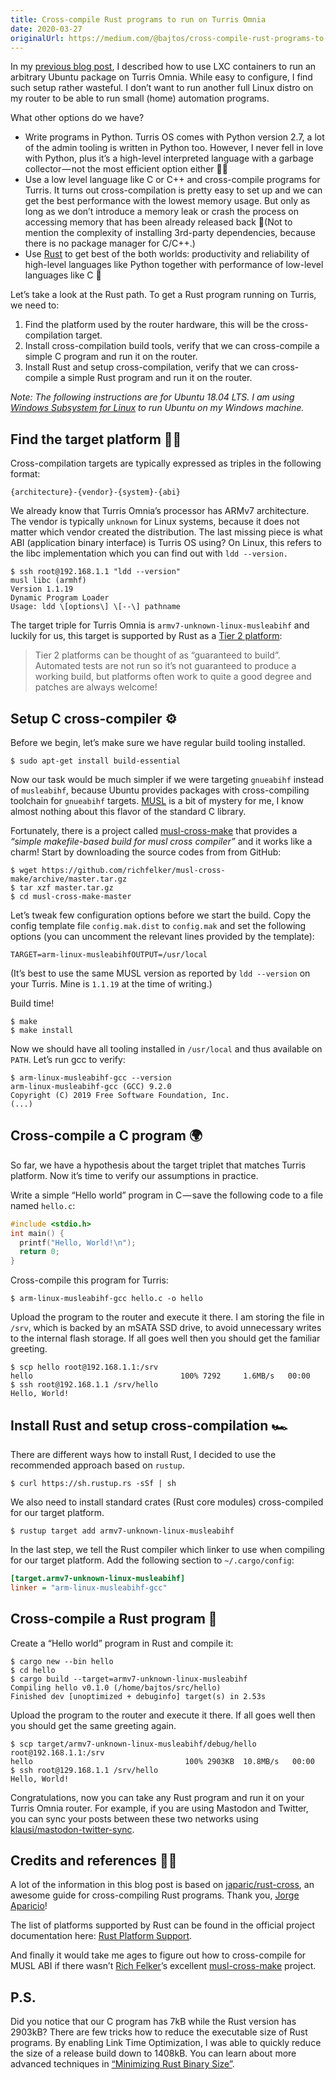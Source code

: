 ```yaml
---
title: Cross-compile Rust programs to run on Turris Omnia
date: 2020-03-27
originalUrl: https://medium.com/@bajtos/cross-compile-rust-programs-to-run-on-turris-omnia-e592b555e2aa
---
```


In my
[previous blog post](../2020-03-25-how-to-run-unifi-controller-on-turris-omnia/),
I described how to use LXC containers to run an arbitrary Ubuntu package on
Turris Omnia. While easy to configure, I find such setup rather wasteful. I
don’t want to run another full Linux distro on my router to be able to run small
(home) automation programs.

What other options do we have?

- Write programs in Python. Turris OS comes with Python version 2.7, a lot of
  the admin tooling is written in Python too. However, I never fell in love with
  Python, plus it’s a high-level interpreted language with a garbage
  collector — not the most efficient option either 🤷‍♂️
- Use a low level language like C or C++ and cross-compile programs for Turris.
  It turns out cross-compilation is pretty easy to set up and we can get the
  best performance with the lowest memory usage. But only as long as we don’t
  introduce a memory leak or crash the process on accessing memory that has been
  already released back 🙈(Not to mention the complexity of installing 3rd-party
  dependencies, because there is no package manager for C/C++.)
- Use [Rust](https://www.rust-lang.org/) to get best of the both worlds:
  productivity and reliability of high-level languages like Python together with
  performance of low-level languages like C 💪

Let’s take a look at the Rust path. To get a Rust program running on Turris, we
need to:

1.  Find the platform used by the router hardware, this will be the
    cross-compilation target.
2.  Install cross-compilation build tools, verify that we can cross-compile a
    simple C program and run it on the router.
3.  Install Rust and setup cross-compilation, verify that we can cross-compile a
    simple Rust program and run it on the router.

_Note: The following instructions are for Ubuntu 18.04 LTS. I am using_
[_Windows Subsystem for Linux_](https://docs.microsoft.com/en-us/windows/wsl/install-win10)
_to run Ubuntu on my Windows machine._

## Find the target platform 🕵️‍♂️

Cross-compilation targets are typically expressed as triples in the following
format:

```text
{architecture}-{vendor}-{system}-{abi}
```

We already know that Turris Omnia’s processor has ARMv7 architecture. The vendor
is typically `unknown` for Linux systems, because it does not matter which
vendor created the distribution. The last missing piece is what ABI (application
binary interface) is Turris OS using? On Linux, this refers to the libc
implementation which you can find out with `ldd --version.`

```text
$ ssh root@192.168.1.1 "ldd --version"
musl libc (armhf)
Version 1.1.19
Dynamic Program Loader
Usage: ldd \[options\] \[--\] pathname
```

The target triple for Turris Omnia is `armv7-unknown-linux-musleabihf` and
luckily for us, this target is supported by Rust as a
[Tier 2 platform](https://forge.rust-lang.org/release/platform-support.html#tier-2):

> Tier 2 platforms can be thought of as “guaranteed to build”. Automated tests
> are not run so it’s not guaranteed to produce a working build, but platforms
> often work to quite a good degree and patches are always welcome!

## Setup C cross-compiler ⚙

Before we begin, let’s make sure we have regular build tooling installed.

```shell
$ sudo apt-get install build-essential
```

Now our task would be much simpler if we were targeting `gnueabihf` instead of
`musleabihf`, because Ubuntu provides packages with cross-compiling toolchain
for `gnueabihf` targets. [MUSL](https://www.musl-libc.org/) is a bit of mystery
for me, I know almost nothing about this flavor of the standard C library.

Fortunately, there is a project called
[musl-cross-make](https://github.com/richfelker/musl-cross-make) that provides a
_“simple makefile-based build for musl cross compiler”_ and it works like a
charm! Start by downloading the source codes from from GitHub:

```shell
$ wget https://github.com/richfelker/musl-cross-make/archive/master.tar.gz
$ tar xzf master.tar.gz
$ cd musl-cross-make-master
```

Let’s tweak few configuration options before we start the build. Copy the config
template file `config.mak.dist` to `config.mak` and set the following options
(you can uncomment the relevant lines provided by the template):

```text
TARGET=arm-linux-musleabihfOUTPUT=/usr/local
```

(It’s best to use the same MUSL version as reported by `ldd --version` on your
Turris. Mine is `1.1.19` at the time of writing.)

Build time!

```shell
$ make
$ make install
```

Now we should have all tooling installed in `/usr/local` and thus available on
`PATH`. Let’s run gcc to verify:

```text
$ arm-linux-musleabihf-gcc --version
arm-linux-musleabihf-gcc (GCC) 9.2.0
Copyright (C) 2019 Free Software Foundation, Inc.
(...)
```

## Cross-compile a C program 🌍

So far, we have a hypothesis about the target triplet that matches Turris
platform. Now it’s time to verify our assumptions in practice.

Write a simple “Hello world” program in C — save the following code to a file
named `hello.c`:

```c
#include <stdio.h>
int main() {
  printf("Hello, World!\n");
  return 0;
}
```

Cross-compile this program for Turris:

```shell
$ arm-linux-musleabihf-gcc hello.c -o hello
```

Upload the program to the router and execute it there. I am storing the file in
`/srv`, which is backed by an mSATA SSD drive, to avoid unnecessary writes to
the internal flash storage. If all goes well then you should get the familiar
greeting.

```text
$ scp hello root@192.168.1.1:/srv
hello                                 100% 7292     1.6MB/s   00:00
$ ssh root@192.168.1.1 /srv/hello
Hello, World!
```

## Install Rust and setup cross-compilation 🏎

There are different ways how to install Rust, I decided to use the recommended
approach based on `rustup`.

```shell
$ curl https://sh.rustup.rs -sSf | sh
```

We also need to install standard crates (Rust core modules) cross-compiled for
our target platform.

```shell
$ rustup target add armv7-unknown-linux-musleabihf
```

In the last step, we tell the Rust compiler which linker to use when compiling
for our target platform. Add the following section to `~/.cargo/config`:

```ini
[target.armv7-unknown-linux-musleabihf]
linker = "arm-linux-musleabihf-gcc"
```

## Cross-compile a Rust program 🎉

Create a “Hello world” program in Rust and compile it:

```text
$ cargo new --bin hello
$ cd hello
$ cargo build --target=armv7-unknown-linux-musleabihf
Compiling hello v0.1.0 (/home/bajtos/src/hello)
Finished dev [unoptimized + debuginfo] target(s) in 2.53s
```

Upload the program to the router and execute it there. If all goes well then you
should get the same greeting again.

```text
$ scp target/armv7-unknown-linux-musleabihf/debug/hello root@192.168.1.1:/srv
hello                                  100% 2903KB  10.8MB/s   00:00
$ ssh root@129.168.1.1 /srv/hello
Hello, World!
```

Congratulations, now you can take any Rust program and run it on your Turris
Omnia router. For example, if you are using Mastodon and Twitter, you can sync
your posts between these two networks using
[klausi/mastodon-twitter-sync](https://github.com/klausi/mastodon-twitter-sync/).

## Credits and references 🙇‍♂️

A lot of the information in this blog post is based on
[japaric/rust-cross](https://github.com/japaric/rust-cross/blob/master/README.md),
an awesome guide for cross-compiling Rust programs. Thank you,
[Jorge Aparicio](https://github.com/japaric)!

The list of platforms supported by Rust can be found in the official project
documentation here:
[Rust Platform Support](https://forge.rust-lang.org/release/platform-support.html).

And finally it would take me ages to figure out how to cross-compile for MUSL
ABI if there wasn’t [Rich Felker](https://github.com/richfelker)’s excellent
[musl-cross-make](https://github.com/richfelker/musl-cross-make) project.

## P.S.

Did you notice that our C program has 7kB while the Rust version has 2903kB?
There are few tricks how to reduce the executable size of Rust programs. By
enabling Link Time Optimization, I was able to quickly reduce the size of a
release build down to 1408kB. You can learn about more advanced techniques in
[“Minimizing Rust Binary Size”](https://github.com/johnthagen/min-sized-rust).
